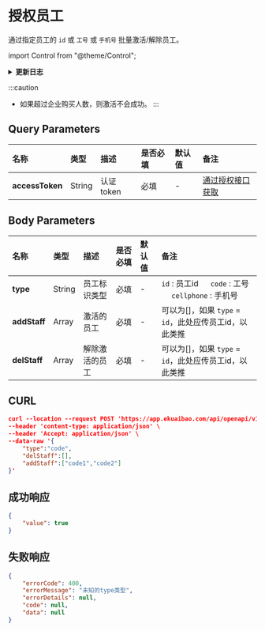 # 授权员工
通过指定员工的 `id` 或 `工号` 或 `手机号` 批量激活/解除员工。

import Control from "@theme/Control";

<Control
method="POST"
url="/api/openapi/v1/charge/powers/authStaff"
/>

<details>
  <summary><b>更新日志</b></summary>
  <div>

  [**0.7.134**](/docs/open-api/notice/update-log#07134) -> 🆕 新增了本接口。<br/>

  </div>
</details>

:::caution
- 如果超过企业购买人数，则激活不会成功。
:::

## Query Parameters

| 名称 | 类型 | 描述 | 是否必填 | 默认值 | 备注 |
| :--- | :--- | :--- | :--- |:--- | :--- |
| **accessToken** | String | 认证token | 必填 | - | [通过授权接口获取](/docs/open-api/getting-started/auth) |

## Body Parameters

| 名称 | 类型 | 描述 | 是否必填 | 默认值 | 备注 |
| :--- | :--- | :--- | :--- |:--- | :--- |
| **type**      | String | 员工标识类型	| 必填  | - | `id` : 员工id &emsp;  `code` : 工号 &emsp;  `cellphone` : 手机号  |
| **addStaff**  | Array  | 激活的员工	    | 必填  | - | 可以为[]，如果 `type` = `id`，此处应传员工id，以此类推 |
| **delStaff**  | Array  | 解除激活的员工	| 必填  | - | 可以为[]，如果 `type` = `id`，此处应传员工id，以此类推 |

## CURL
```json
curl --location --request POST 'https://app.ekuaibao.com/api/openapi/v1/charge/powers/authStaff?accessToken=PlocOoVT4FwM00' \
--header 'content-type: application/json' \
--header 'Accept: application/json' \
--data-raw '{
    "type":"code",
    "delStaff":[],
    "addStaff":["code1","code2"]
}'
```

## 成功响应
```json
{
    "value": true 
}
```

## 失败响应
```json
{
    "errorCode": 400,
    "errorMessage": "未知的type类型",
    "errorDetails": null,
    "code": null,
    "data": null
}
```